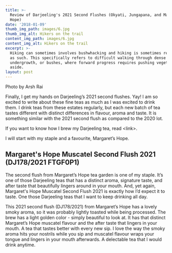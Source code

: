 ```yaml
---
title: >-
  Review of Darjeeling's 2021 Second Flushes (Okyati, Jungapana, and Margaret's
  Hope)
date: '2018-01-09'
thumb_img_path: images/6.jpg
thumb_img_alt: Hikers on the trail
content_img_path: images/6.jpg
content_img_alt: Hikers on the trail
excerpt: >-
  Hiking can sometimes involves bushwhacking and hiking is sometimes referred to
  as such. This specifically refers to difficult walking through dense forest,
  undergrowth, or bushes, where forward progress requires pushing vegetation
  aside.
layout: post
---
```

Photo by Arsh Rai

Finally, I get my hands on Darjeeling’s 2021 second flushes. Yay! I am so excited to write about these fine teas as much as I was excited to drink them. I drink teas from these estates regularly, but each new batch of tea tastes different with distinct differences in flavour, aroma and taste. It is something similar with the 2021 second flush as compared to the 2020  lot.

If you want to know how I brew my Darjeeling tea, read \<link>. 

I will start with my staple and a favourite, Margaret’s Hope.

## Margaret's Hope Muscatel Second Flush 2021 (DJ178/2021 FTGF0P1)

The second flush from Margaret’s Hope tea garden is one of my staple. It’s one of those Darjeeling teas that has a distinct aroma, signature taste, and after taste that beautifully lingers around in your mouth. And, yet again, Margaret's Hope Muscatel Second Flush 2021 is exactly how I’d expect it to taste. One those Darjeeling teas that I want to keep drinking all day.

This 2021 second flush (DJ178/2021) from Margaret’s Hope has a lovely smoky aroma, so it was probably lightly toasted while being processed. The brew has a light golden color - simply beautiful to look at. It has that distinct Margaret’s Hope muscatel flavour and the after taste that lingers in your mouth. A tea that tastes better with every new sip. I love the way the smoky aroma hits your nostrils while you sip and muscatel flavour wraps your tongue and lingers in your mouth afterwards. A delectable tea that I would drink anytime. 








